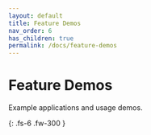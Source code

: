 ```yaml
---
layout: default
title: Feature Demos
nav_order: 6
has_children: true
permalink: /docs/feature-demos
---
```


# Feature Demos

Example applications and usage demos.

{: .fs-6 .fw-300 }
